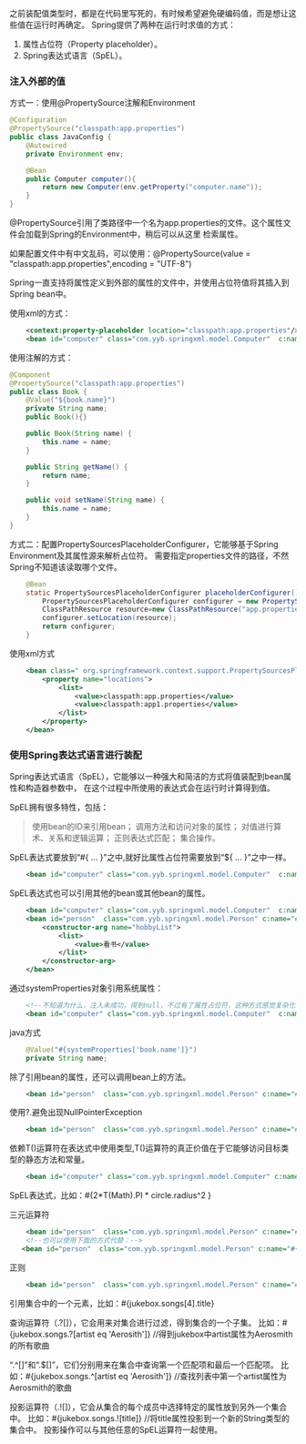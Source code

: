 之前装配值类型时，都是在代码里写死的，有时候希望避免硬编码值，而是想让这些值在运行时再确定。
Spring提供了两种在运行时求值的方式：
1. 属性占位符（Property placeholder）。
2. Spring表达式语言（SpEL）。

### 注入外部的值
方式一：使用@PropertySource注解和Environment
```java
@Configuration
@PropertySource("classpath:app.properties")
public class JavaConfig {
    @Autowired
    private Environment env;

    @Bean
    public Computer computer(){
        return new Computer(env.getProperty("computer.name"));
    }
}
```
@PropertySource引用了类路径中一个名为app.properties的文件。这个属性文件会加载到Spring的Environment中，稍后可以从这里
检索属性。

如果配置文件中有中文乱码，可以使用：@PropertySource(value = "classpath:app.properties",encoding = "UTF-8")

Spring一直支持将属性定义到外部的属性的文件中，并使用占位符值将其插入到Spring bean中。

使用xml的方式：
```xml
    <context:property-placeholder location="classpath:app.properties"/>
    <bean id="computer" class="com.yyb.springxml.model.Computer"  c:name="${computer.name}"/>
```
使用注解的方式：
```java
@Component
@PropertySource("classpath:app.properties")
public class Book {
    @Value("${book.name}")
    private String name;
    public Book(){}

    public Book(String name) {
        this.name = name;
    }

    public String getName() {
        return name;
    }

    public void setName(String name) {
        this.name = name;
    }
}
```
方式二：配置PropertySourcesPlaceholderConfigurer，它能够基于Spring Environment及其属性源来解析占位符。
需要指定properties文件的路径，不然Spring不知道该读取哪个文件。
```java
    @Bean
    static PropertySourcesPlaceholderConfigurer placeholderConfigurer(){
        PropertySourcesPlaceholderConfigurer configurer = new PropertySourcesPlaceholderConfigurer();
        ClassPathResource resource=new ClassPathResource("app.properties");
        configurer.setLocation(resource);
        return configurer;
    }
```
使用xml方式
```xml
    <bean class=" org.springframework.context.support.PropertySourcesPlaceholderConfigurer">
        <property name="locations">
            <list>
                <value>classpath:app.properties</value>
                <value>classpath:app1.properties</value>
            </list>
        </property>
    </bean>
```
### 使用Spring表达式语言进行装配
Spring表达式语言（SpEL），它能够以一种强大和简洁的方式将值装配到bean属性和构造器参数中，
在这个过程中所使用的表达式会在运行时计算得到值。

SpEL拥有很多特性，包括：
> 使用bean的ID来引用bean；
> 调用方法和访问对象的属性；
> 对值进行算术、关系和逻辑运算；
> 正则表达式匹配；
> 集合操作。

SpEL表达式要放到“#{ ... }”之中,就好比属性占位符需要放到“${ ... }”之中一样。
```xml
    <bean id="computer" class="com.yyb.springxml.model.Computer"  c:name="#{T(System).currentTimeMillis()}"/>
```
SpEL表达式也可以引用其他的bean或其他bean的属性。
```xml
    <bean id="computer" class="com.yyb.springxml.model.Computer"  c:name="#{T(System).currentTimeMillis()}"/>
    <bean id="person"  class="com.yyb.springxml.model.Person" c:name="#{computer.name}" c:computer-ref="computer">
        <constructor-arg name="hobbyList">
            <list>
                <value>看书</value>
            </list>
        </constructor-arg>
    </bean>
```
通过systemProperties对象引用系统属性：
```xml
    <!--不知道为什么，注入未成功，得到null，不过有了属性占位符，这种方式感觉复杂化了，未深究-->
    <bean id="computer" class="com.yyb.springxml.model.Computer"  c:name="#{systemProperties['computer.name']}"/>
```
java方式
```java
    @Value("#{systemProperties['book.name']}")
    private String name;
```
除了引用bean的属性，还可以调用bean上的方法。
```xml
    <bean id="person"  class="com.yyb.springxml.model.Person" c:name="#{computer.getName()}" c:computer-ref="computer">
```
使用?.避免出现NullPointerException
```xml
    <bean id="person"  class="com.yyb.springxml.model.Person" c:name="#{computer.getName()?.toUpperCase()}" c:computer-ref="computer">
```
依赖T()运算符在表达式中使用类型,T()运算符的真正价值在于它能够访问目标类型的静态方法和常量。
```xml
    <bean id="computer" class="com.yyb.springxml.model.Computer" c:name="#{T(Math).random()}"/>
```
SpEL表达式，比如：#{2*T(Math).PI * circle.radius^2 }

三元运算符
```xml
    <bean id="person"  class="com.yyb.springxml.model.Person" c:name="#{computer.name ? computer.name : 'a'}" c:computer-ref="computer">
    <!--也可以使用下面的方式代替：-->
   <bean id="person"  class="com.yyb.springxml.model.Person" c:name="#{computer.name ?: 'a'}" c:computer-ref="computer">
```
正则
```xml
    <bean id="person"  class="com.yyb.springxml.model.Person" c:name="#{computer.name matches '\d'}" c:computer-ref="computer">
```

引用集合中的一个元素，比如：#{jukebox.songs[4].title}

查询运算符（.?[]），它会用来对集合进行过滤，得到集合的一个子集。
比如：#{jukebox.songs.?[artist eq 'Aerosith']} //得到jukebox中artist属性为Aerosmith的所有歌曲

“.^[]”和“.$[]”，它们分别用来在集合中查询第一个匹配项和最后一个匹配项。
比如：#{jukebox.songs.^[artist eq 'Aerosith']} //查找列表中第一个artist属性为Aerosmith的歌曲

投影运算符（.![]），它会从集合的每个成员中选择特定的属性放到另外一个集合中。
比如：#{jukebox.songs.![title]} //将title属性投影到一个新的String类型的集合中。
投影操作可以与其他任意的SpEL运算符一起使用。